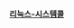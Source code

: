  <h4><a href="https://dodote10.tistory.com/564"  target="_blank" rel="noopener noreferrer"'>리눅스-시스템콜</a></h4>
